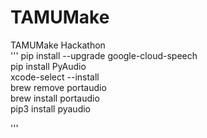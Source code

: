 # TAMUMake
TAMUMake Hackathon  
'''
pip install --upgrade google-cloud-speech  
pip install PyAudio  
xcode-select --install  
brew remove portaudio  
brew install portaudio  
pip3 install pyaudio  


'''
